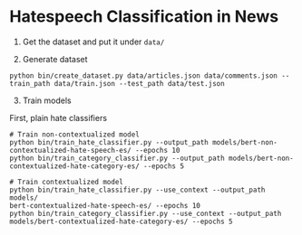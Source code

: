 # Hatespeech Classification in News

1. Get the dataset and put it under `data/`

2. Generate dataset

```
python bin/create_dataset.py data/articles.json data/comments.json --train_path data/train.json --test_path data/test.json
```

3. Train models

First, plain hate classifiers

```
# Train non-contextualized model
python bin/train_hate_classifier.py --output_path models/bert-non-contextualized-hate-speech-es/ --epochs 10
python bin/train_category_classifier.py --output_path models/bert-non-contextualized-hate-category-es/ --epochs 5

# Train contextualized model
python bin/train_hate_classifier.py --use_context --output_path models/
bert-contextualized-hate-speech-es/ --epochs 10
python bin/train_category_classifier.py --use_context --output_path models/bert-contextualized-hate-category-es/ --epochs 5
```
